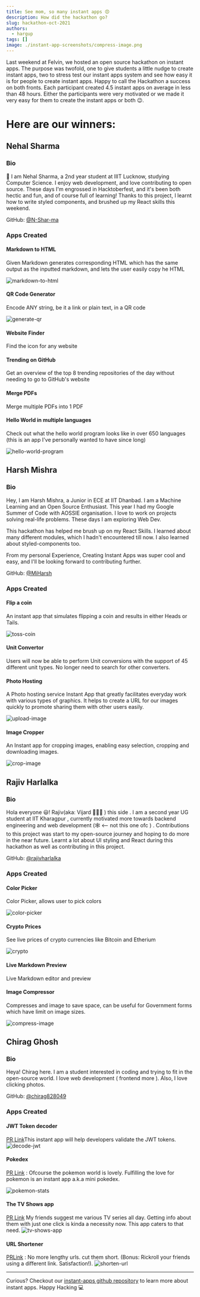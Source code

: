 ```yaml
---
title: See mom, so many instant apps 😍
description: How did the hackathon go?
slug: hackathon-oct-2021
authors:
  - hargup
tags: []
image: ./instant-app-screenshots/compress-image.png
---
```


Last weekend at Felvin, we hosted an open source hackathon on instant apps. The purpose was twofold, one to give students a little nudge to create instant apps, two to stress test our instant apps system and see how easy it is for people to create instant apps. Happy to call the Hackathon a success on both fronts. Each participant created 4.5 instant apps on average in less than 48 hours. Either the participants were very motivated or we made it very easy for them to create the instant apps or both 😉.

# Here are our winners:

## Nehal Sharma

### Bio

👋 I am Nehal Sharma, a 2nd year student at IIIT Lucknow, studying Computer Science. I enjoy web development, and love contributing to open source. These days I'm engrossed in Hacktoberfest, and it's been both hectic and fun, and of course full of learning! Thanks to this project, I learnt how to write styled components, and brushed up my React skills this weekend.

GitHub: [@N-Shar-ma](https://github.com/N-Shar-ma)

### Apps Created

#### Markdown to HTML

Given Markdown generates corresponding HTML which has the same output as the inputted markdown, and lets the user easily copy he HTML

![markdown-to-html](instant-app-screenshots/markdown-to-html.png)

#### QR Code Generator

Encode ANY string, be it a link or plain text, in a QR code

![generate-qr](instant-app-screenshots/generate-qr.png)

#### Website Finder

Find the icon for any website

#### Trending on GitHub

Get an overview of the top 8 trending repositories of the day without needing to go to GitHub's website

#### Merge PDFs

Merge multiple PDFs into 1 PDF

#### Hello World in multiple languages

Check out what the hello world program looks like in over 650 languages (this is an app I've personally wanted to have since long)

![hello-world-program](instant-app-screenshots/hello-world-program.png)

## Harsh Mishra

### Bio

Hey, I am Harsh Mishra, a Junior in ECE at IIT Dhanbad. I am a Machine Learning and an Open Source Enthusiast. This year I had my Google Summer of Code with AOSSIE organisation. I love to work on projects solving real-life problems. These days I am exploring Web Dev.

This hackathon has helped me brush up on my React Skills. I learned about many different modules, which I hadn't encountered till now. I also learned about styled-components too.

From my personal Experience, Creating Instant Apps was super cool and easy, and I'll be looking forward to contributing further.

GitHub: [@MiHarsh](https://github.com/MiHarsh)

### Apps Created

#### Flip a coin

An instant app that simulates flipping a coin and results in either Heads or Tails.

![toss-coin](instant-app-screenshots/toss-coin.png)

#### Unit Convertor

Users will now be able to perform Unit conversions with the support of 45 different unit types. No longer need to search for other converters.

#### Photo Hosting

A Photo hosting service Instant App that greatly facilitates everyday work with various types of graphics. It helps to create a URL for our images quickly to promote sharing them with other users easily.

![upload-image](instant-app-screenshots/upload-image.png)

#### Image Cropper

An Instant app for cropping images, enabling easy selection, cropping and downloading images.

![crop-image](instant-app-screenshots/crop-image.png)

## Rajiv Harlalka

### Bio

Hola everyone 😃! Rajiv(aka: Vijard 🧙🏻‍♂️ ) this side . I am a second year UG student at IIT Kharagpur , currently motivated more towards backend engineering and web development (🕸️ <-- not this one ofc ) . Contributions to this project was start to my open-source journey and hoping to do more in the near future. Learnt a lot about UI styling and React during this hackathon as well as contributing in this project.

GitHub: [@rajivharlalka](https://github.com/rajivharlalka)

### Apps Created

#### Color Picker

Color Picker, allows user to pick colors

![color-picker](instant-app-screenshots/color-picker.png)

#### Crypto Prices

See live prices of crypto currencies like Bitcoin and Etherium

![crypto](instant-app-screenshots/crypto.png)

#### Live Markdown Preview

Live Markdown editor and preview

#### Image Compressor

Compresses and image to save space, can be useful for Government forms which have limit on image sizes.

![compress-image](instant-app-screenshots/compress-image.png)

## Chirag Ghosh

### Bio

Heya! Chirag here. I am a student interested in coding and trying to fit in the open-source world. I love web development ( frontend more ). Also, I love clicking photos.

GitHub: [@chirag828049](https://github.com/chirag828049)

### Apps Created

#### JWT Token decoder

[PR Link](https://github.com/felvin-search/instant-apps/pull/181)This instant app will help developers validate the JWT tokens.
![decode-jwt](instant-app-screenshots/decode-jwt.png)

#### Pokedex

[PR Link](https://github.com/felvin-search/instant-apps/pull/189) :
Ofcourse the pokemon world is lovely. Fulfilling the love for pokemon is an instant app a.k.a mini pokedex.

![pokemon-stats](instant-app-screenshots/pokemon-stats.png)

#### The TV Shows app

[PR Link](https://github.com/felvin-search/instant-apps/pull/190)
My friends suggest me various TV series all day. Getting info about them with just one click is kinda a necessity now. This app caters to that need.
![tv-shows-app](instant-app-screenshots/tv-shows-app.png)

#### URL Shortener

[PRLink](https://github.com/felvin-search/instant-apps/pull/194) : No more lengthy urls. cut them short. (Bonus: Rickroll your friends using a different link. Satisfaction!).
![shorten-url](instant-app-screenshots/shorten-url.png)


----

Curious? Checkout our [instant-apps github repository](https://github.com/felvin-search/instant-apps) to learn more about instant apps. Happy Hacking 💻